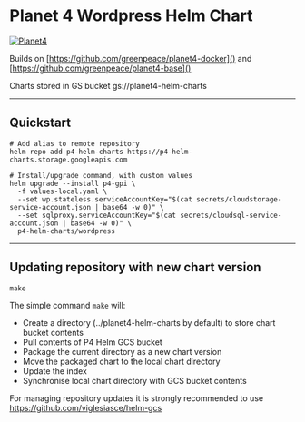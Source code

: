 # Planet 4 Wordpress Helm Chart

[![Planet4](https://cdn-images-1.medium.com/letterbox/300/36/50/50/1*XcutrEHk0HYv-spjnOej2w.png?source=logoAvatar-ec5f4e3b2e43---fded7925f62)](https://medium.com/planet4)

Builds on [https://github.com/greenpeace/planet4-docker]() and [https://github.com/greenpeace/planet4-base]()

Charts stored in GS bucket gs://planet4-helm-charts

---

## Quickstart

```
# Add alias to remote repository
helm repo add p4-helm-charts https://p4-helm-charts.storage.googleapis.com

# Install/upgrade command, with custom values
helm upgrade --install p4-gpi \
  -f values-local.yaml \
  --set wp.stateless.serviceAccountKey="$(cat secrets/cloudstorage-service-account.json | base64 -w 0)" \
  --set sqlproxy.serviceAccountKey="$(cat secrets/cloudsql-service-account.json | base64 -w 0)" \
  p4-helm-charts/wordpress

```

---

## Updating repository with new chart version

```
make
```

The simple command `make` will:
-   Create a directory (../planet4-helm-charts by default) to store chart bucket contents
-   Pull contents of P4 Helm GCS bucket
-   Package the current directory as a new chart version
-   Move the packaged chart to the local chart directory
-   Update the index
-   Synchronise local chart directory with GCS bucket contents

For managing repository updates it is strongly recommended to use https://github.com/viglesiasce/helm-gcs
